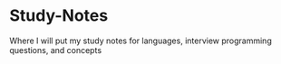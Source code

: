 # Study-Notes
Where I will put my study notes for languages, interview programming questions, and concepts
